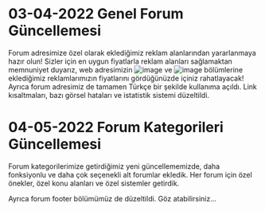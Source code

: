 # 03-04-2022 Genel Forum Güncellemesi
Forum adresimize özel olarak eklediğimiz reklam alanlarından yararlanmaya hazır olun! Sizler için en uygun fiyatlarla reklam alanları sağlamaktan memnuniyet duyarız, web adresimizin ![image](https://user-images.githubusercontent.com/50636585/166675844-9e24c257-d865-4793-871f-c52d6a708255.png) ve ![image](https://user-images.githubusercontent.com/50636585/166675897-85e4ee17-a7f5-4e73-9a37-216bf864ef92.png) bölümlerine eklediğimiz reklamlarımızın fiyatlarını gördüğünüzde içiniz rahatlayacak! Ayrıca forum adresimiz de tamamen Türkçe bir şekilde kullanıma açıldı. Link kısaltmaları, bazı görsel hataları ve istatistik sistemi düzeltildi.



# 04-05-2022 Forum Kategorileri Güncellemesi  
Forum kategorilerimize getirdiğimiz yeni güncellememizde, daha fonksiyonlu ve daha çok seçenekli alt forumlar ekledik. Her forum için özel önekler, özel konu alanları ve özel sistemler getirdik.

Ayrıca forum footer bölümümüz de düzeltildi. Göz atabilirsiniz...
